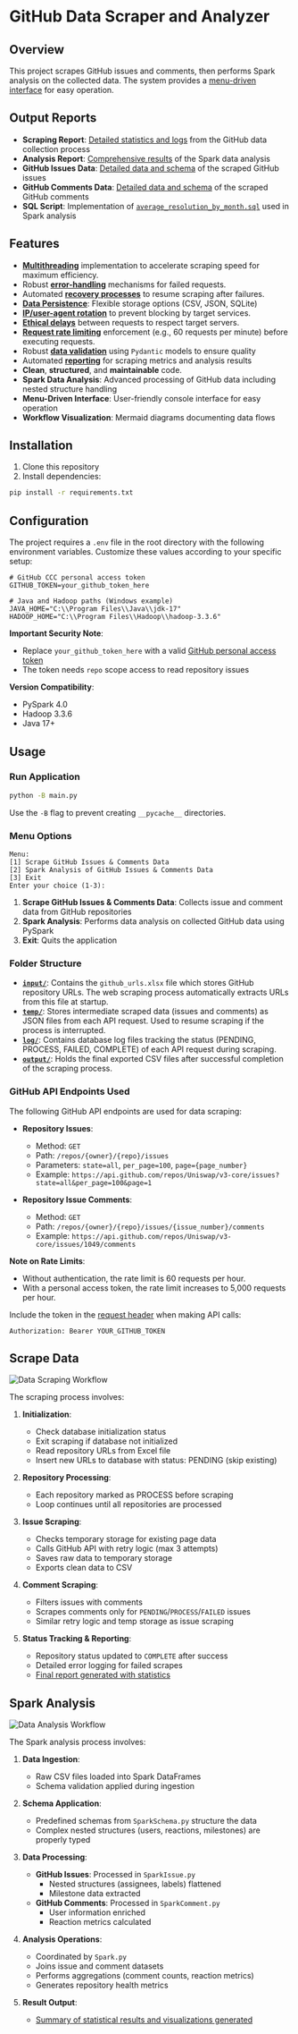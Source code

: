 # GitHub Data Scraper and Analyzer

## Overview

This project scrapes GitHub issues and comments, then performs Spark analysis on the collected data. The system provides a [menu-driven interface](#menu-options) for easy operation.

## Output Reports

- **Scraping Report**: [Detailed statistics and logs](document/de_expsc_assessment_scrape_result.md) from the GitHub data collection process
- **Analysis Report**: [Comprehensive results](document/de_expsc_assessment_spark_result.md) of the Spark data analysis
- **GitHub Issues Data**: [Detailed data and schema](document/de_expsc_assessment_scrape_data_issues.md) of the scraped GitHub issues
- **GitHub Comments Data**: [Detailed data and schema](document/de_expsc_assessment_scrape_data_comments.md) of the scraped GitHub comments
- **SQL Script**: Implementation of [`average_resolution_by_month.sql`](https://github.com/makenaichu970413/exp-science-de-assessment/blob/main/sql/average_resolution_by_month.sql) used in Spark analysis

## Features

- [**Multithreading**](https://github.com/makenaichu970413/exp-science-de-assessment/blob/main/scraper/GitHub/Scrape.py#L118) implementation to accelerate scraping speed for maximum efficiency.
- Robust [**error-handling**](https://github.com/makenaichu970413/exp-science-de-assessment/blob/main/scraper/GitHub/ScrapeIssues.py#L58) mechanisms for failed requests.
- Automated [**recovery processes**](https://github.com/makenaichu970413/exp-science-de-assessment/blob/main/scraper/GitHub/ScrapeInit.py#L39) to resume scraping after failures.
- [**Data Persistence**](https://github.com/makenaichu970413/exp-science-de-assessment/tree/main/temp): Flexible storage options (CSV, JSON, SQLite)
- [**IP/user-agent rotation**](https://github.com/makenaichu970413/exp-science-de-assessment/blob/main/utils/function/FuncRequest.py#L79) to prevent blocking by target services.
- [**Ethical delays**](https://github.com/makenaichu970413/exp-science-de-assessment/blob/main/scraper/GitHub/ScrapeIssues.py#L81) between requests to respect target servers.
- [**Request rate limiting**](https://github.com/makenaichu970413/exp-science-de-assessment/blob/main/scraper/GitHub/ScrapeIssues.py#L61) enforcement (e.g., 60 requests per minute) before executing requests.
- Robust [**data validation**](https://github.com/makenaichu970413/exp-science-de-assessment/tree/main/utils/model) using `Pydantic` models to ensure quality
- Automated [**reporting**](https://github.com/makenaichu970413/exp-science-de-assessment/blob/main/utils/function/FuncReport.py) for scraping metrics and analysis results
- **Clean**, **structured**, and **maintainable** code.
- **Spark Data Analysis**: Advanced processing of GitHub data including nested structure handling
- **Menu-Driven Interface**: User-friendly console interface for easy operation
- **Workflow Visualization**: Mermaid diagrams documenting data flows

## Installation

1. Clone this repository
2. Install dependencies:

```bash
pip install -r requirements.txt
```

## Configuration

The project requires a `.env` file in the root directory with the following environment variables. Customize these values according to your specific setup:

```env
# GitHub CCC personal access token
GITHUB_TOKEN=your_github_token_here

# Java and Hadoop paths (Windows example)
JAVA_HOME="C:\\Program Files\\Java\\jdk-17"
HADOOP_HOME="C:\\Program Files\\Hadoop\\hadoop-3.3.6"
```

**Important Security Note**:

- Replace `your_github_token_here` with a valid [GitHub personal access token](https://github.com/settings/tokens)
- The token needs `repo` scope access to read repository issues

**Version Compatibility**:

- PySpark 4.0
- Hadoop 3.3.6
- Java 17+

## Usage

### Run Application

```bash
python -B main.py
```

Use the `-B` flag to prevent creating `__pycache__` directories.

### Menu Options

```shell
Menu:
[1] Scrape GitHub Issues & Comments Data
[2] Spark Analysis of GitHub Issues & Comments Data
[3] Exit
Enter your choice (1-3):
```

1. **Scrape GitHub Issues & Comments Data**: Collects issue and comment data from GitHub repositories
2. **Spark Analysis**: Performs data analysis on collected GitHub data using PySpark
3. **Exit**: Quits the application

### Folder Structure

- **[`input/`](input/)**: Contains the `github_urls.xlsx` file which stores GitHub repository URLs. The web scraping process automatically extracts URLs from this file at startup.
- **[`temp/`](temp/)**: Stores intermediate scraped data (issues and comments) as JSON files from each API request. Used to resume scraping if the process is interrupted.
- **[`log/`](log/)**: Contains database log files tracking the status (PENDING, PROCESS, FAILED, COMPLETE) of each API request during scraping.
- **[`output/`](output/)**: Holds the final exported CSV files after successful completion of the scraping process.

### GitHub API Endpoints Used

The following GitHub API endpoints are used for data scraping:

- **Repository Issues**:

  - Method: `GET`
  - Path: `/repos/{owner}/{repo}/issues`
  - Parameters: `state=all`, `per_page=100`, `page={page_number}`
  - Example: `https://api.github.com/repos/Uniswap/v3-core/issues?state=all&per_page=100&page=1`

- **Repository Issue Comments**:
  - Method: `GET`
  - Path: `/repos/{owner}/{repo}/issues/{issue_number}/comments`
  - Example: `https://api.github.com/repos/Uniswap/v3-core/issues/1049/comments`

**Note on Rate Limits**:

- Without authentication, the rate limit is 60 requests per hour.
- With a personal access token, the rate limit increases to 5,000 requests per hour.

Include the token in the [request header](https://github.com/makenaichu970413/exp-science-de-assessment/blob/main/utils/function/FuncRequest.py#L81) when making API calls:

```http
Authorization: Bearer YOUR_GITHUB_TOKEN
```

## Scrape Data

![Data Scraping Workflow](document/de_expsc_assessment_scrape_flow.png)

The scraping process involves:

1. **Initialization**:

   - Check database initialization status
   - Exit scraping if database not initialized
   - Read repository URLs from Excel file
   - Insert new URLs to database with status: PENDING (skip existing)

2. **Repository Processing**:

   - Each repository marked as PROCESS before scraping
   - Loop continues until all repositories are processed

3. **Issue Scraping**:

   - Checks temporary storage for existing page data
   - Calls GitHub API with retry logic (max 3 attempts)
   - Saves raw data to temporary storage
   - Exports clean data to CSV

4. **Comment Scraping**:

   - Filters issues with comments
   - Scrapes comments only for `PENDING`/`PROCESS`/`FAILED` issues
   - Similar retry logic and temp storage as issue scraping

5. **Status Tracking & Reporting**:
   - Repository status updated to `COMPLETE` after success
   - Detailed error logging for failed scrapes
   - [Final report generated with statistics](document/de_expsc_assessment_scrape_result.md)

## Spark Analysis

![Data Analysis Workflow](document/de_expsc_assessment_spark_flow.png)

The Spark analysis process involves:

1. **Data Ingestion**:

   - Raw CSV files loaded into Spark DataFrames
   - Schema validation applied during ingestion

2. **Schema Application**:

   - Predefined schemas from `SparkSchema.py` structure the data
   - Complex nested structures (users, reactions, milestones) are properly typed

3. **Data Processing**:

   - **GitHub Issues**: Processed in `SparkIssue.py`
     - Nested structures (assignees, labels) flattened
     - Milestone data extracted
   - **GitHub Comments**: Processed in `SparkComment.py`
     - User information enriched
     - Reaction metrics calculated

4. **Analysis Operations**:

   - Coordinated by `Spark.py`
   - Joins issue and comment datasets
   - Performs aggregations (comment counts, reaction metrics)
   - Generates repository health metrics

5. **Result Output**:
   - [Summary of statistical results and visualizations generated](document/de_expsc_assessment_spark_result.md)
